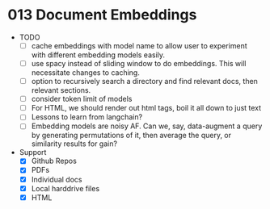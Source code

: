 # 013 Document Embeddings

- TODO
  - [ ] cache embeddings with model name to allow user to experiment with different embedding models easily.
  - [ ] use spacy instead of sliding window to do embeddings. This will necessitate changes to caching.
  - [ ] option to recursively search a directory and find relevant docs, then relevant sections.
  - [ ] consider token limit of models
  - [ ] For HTML, we should render out html tags, boil it all down to just text
  - [ ] Lessons to learn from langchain?
  - [ ] Embedding models are noisy AF. Can we, say, data-augment a query by generating permutations of it, then average the query, or similarity results for gain?

- Support
  - [X] Github Repos
  - [X] PDFs
  - [X] Individual docs
  - [X] Local harddrive files
  - [X] HTML
